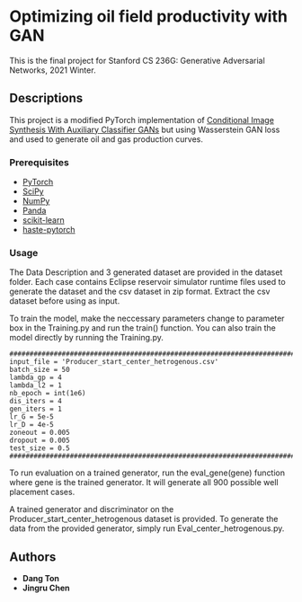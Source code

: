 # Optimizing oil field productivity with GAN

This is the final project for Stanford CS 236G: Generative Adversarial Networks, 2021 Winter.

## Descriptions

This project is a modified PyTorch implementation of [Conditional Image Synthesis With Auxiliary Classifier GANs](https://arxiv.org/abs/1610.09585) but using Wasserstein GAN loss and used to generate oil and gas production curves.

### Prerequisites
* [PyTorch](http://pytorch.org/) 
* [SciPy](http://www.scipy.org/install.html) 
* [NumPy](http://www.numpy.org/) 
* [Panda](http://pandas.pydata.org/) 
* [scikit-learn](http://scikit-learn.org/)
* [haste-pytorch](http://github.com/lmnt-com/haste)
### Usage

The Data Description and 3 generated dataset are provided in the dataset folder. Each case contains Eclipse reservoir simulator runtime files used to generate the dataset and the csv dataset in zip format. Extract the csv dataset before using as input.   

To train the model, make the neccessary parameters change to parameter box in the Training.py and run the train() function. You can also train the model directly by running the Training.py. 

```
###########################################################################################################
input_file = 'Producer_start_center_hetrogenous.csv'
batch_size = 50
lambda_gp = 4
lambda_l2 = 1
nb_epoch = int(1e6)
dis_iters = 4
gen_iters = 1
lr_G = 5e-5
lr_D = 4e-5
zoneout = 0.005
dropout = 0.005
test_size = 0.5
###########################################################################################################
```

To run evaluation on a trained generator, run the eval_gene(gene) function where gene is the trained generator. It will generate all 900 possible well placement cases.

A trained generator and discriminator on the Producer_start_center_hetrogenous dataset is provided. To generate the data from the provided generator, simply run Eval_center_hetrogenous.py.

## Authors

* **Dang Ton** 
* **Jingru Chen** 


